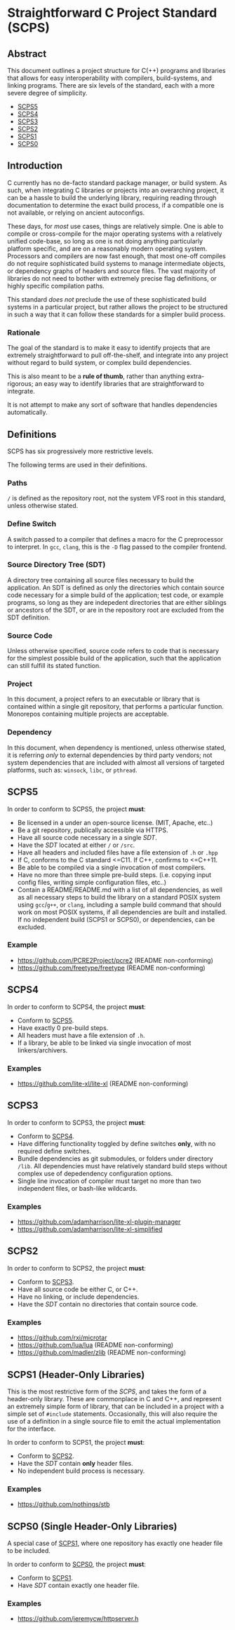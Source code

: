 # Straightforward C Project Standard (SCPS)

## Abstract

This document outlines a project structure for C(++) programs and libraries
that allows for easy interoperability with compilers, build-systems, 
and linking programs. There are six levels of the standard, each 
with a more severe degree of simplicity.

* [SCPS5](#SCPS5)
* [SCPS4](#SCPS4)
* [SCPS3](#SCPS3)
* [SCPS2](#SCPS2)
* [SCPS1](#SCPS1)
* [SCPS0](#SCPS0)

## Introduction

C currently has no de-facto standard package manager, or build system. 
As such, when integrating C libraries or projects into an overarching 
project, it can be a hassle to build the underlying library, requiring
reading through documentation to determine the exact build process, if 
a compatible one is not available, or relying on ancient autoconfigs.

These days, for *most* use cases, things are relatively simple. One
is able to compile or cross-compile for the major operating systems
with a relatively unified code-base, so long as one is not doing
anything particularly platform specific, and are on a reasonably modern
operating system. Processors and compilers are now fast enough, 
that most one-off compiles do not require sophisticated build systems
to manage intermediate objects, or dependency graphs of headers and 
source files. The vast majority of libraries do not need to bother 
with extremely precise flag definitions, or highly specific compilation 
paths. 

This standard *does not* preclude the use of these sophisticated
build systems in a particular project, but rather allows the project
to be structured in such a way that it can follow these standards for
a simpler build process.

### Rationale

The goal of the standard is to make it easy to identify projects
that are extremely straightforward to pull off-the-shelf, and integrate
into any project without regard to build system, or complex build
dependencies.

This is also meant to be a **rule of thumb**, rather than anything
extra-rigorous; an easy way to identify libraries that are straightforward
to integrate.

It is not attempt to make any sort of software that handles dependencies
automatically.

## Definitions

SCPS has six progressively more restrictive levels. 

The following terms are used in their definitions.

### Paths

`/` is defined as the repository root, not the system VFS root in this
standard, unless otherwise stated.

### Define Switch

A switch passed to a compiler that defines a macro for the C preprocessor
to interpret. In `gcc`, `clang`, this is the `-D` flag passed to the 
compiler frontend.

### Source Directory Tree (SDT)

A directory tree containing all source files necessary to build the
application. An SDT is defined as only the directories which contain
source code necessary for a simple build of the application; test
code, or example programs, so long as they are indepedent directories
that are either siblings or ancestors of the SDT, or are in the repository
root are excluded from the SDT definition.

### Source Code

Unless otherwise specified, source code refers to code that is necessary
for the simplest possible build of the application, such that the
application can still fulfill its stated function.

### Project

In this document, a project refers to an executable or library
that is contained within a single git repository, that performs
a particular function. Monorepos containing multiple projects
are acceptable.

### Dependency

In this document, when dependency is mentioned, unless otherwise
stated, it is referring *only* to external dependencies by third party
vendors; not system dependencies that are included with almost all versions
of targeted platforms, such as: `winsock`, `libc`, or `pthread`.

## SCPS5

In order to conform to SCPS5, the project **must**:

* Be licensed in a under an open-source license. (MIT, Apache, etc..)
* Be a git repository, publically accessible via HTTPS.
* Have all source code necessary in a single *SDT*.
* Have the *SDT* located at either `/` or `/src`.
* Have all headers and included files have a file extension of `.h` or `.hpp`
* If C, conforms to the C standard <=C11. If C++, confirms to <=C++11.
* Be able to be compiled via a single invocation of most compilers.
* Have no more than three simple pre-build steps. (i.e. copying
input config files, writing simple configuration files, etc..)
* Contain a README/README.md with a list of all dependencies, as well
as all necessary steps to build the library on a standard POSIX system 
using `gcc`/`g++`, or `clang`, including a sample build command that 
should work on most POSIX systems, if all dependencies are built and
installed. If no independent build (SCPS1 or SCPS0), or dependencies, can be 
excluded.

### Example

* https://github.com/PCRE2Project/pcre2 (README non-conforming)
* https://github.com/freetype/freetype (README non-conforming)

## SCPS4

In order to conform to SCPS4, the project **must**:

* Conform to [SCPS5](#SCPS5).
* Have exactly 0 pre-build steps.
* All headers must have a file extension of `.h`.
* If a library, be able to be linked via single invocation of most linkers/archivers.

### Examples

* https://github.com/lite-xl/lite-xl (README non-conforming)

## SCPS3

In order to conform to SCPS3, the project **must**:

* Conform to [SCPS4](#SCPS4).
* Have differing functionality toggled by define switches **only**, with no 
required define switches.
* Bundle dependencies as git submodules, or folders under directory `/lib`.
All dependencies must have relatively standard build steps without complex 
use of depedendency configuration options.
* Single line invocation of compiler must target no more than two 
independent files, or bash-like wildcards.

### Examples

* https://github.com/adamharrison/lite-xl-plugin-manager
* https://github.com/adamharrison/lite-xl-simplified 

## SCPS2

In order to conform to SCPS2, the project **must**:

* Conform to [SCPS3](#SCPS3).
* Have all source code be either C, or C++.
* Have no linking, or include dependencies.
* Have the *SDT* contain no directories that contain source code.

### Examples

* https://github.com/rxi/microtar
* https://github.com/lua/lua (README non-conforming)
* https://github.com/madler/zlib (README non-conforming)

## SCPS1 (Header-Only Libraries)

This is the most restrictive form of the *SCPS*, and takes the form
of a header-only library. These are commonplace in C and C++, and
represent an extremely simple form of library, that can be included
in a project with a simple set of `#include` statements. Occasionally,
this will also require the use of a definition in a single source file
to emit the actual implementation for the interface.

In order to conform to SCPS1, the project **must**:

* Conform to [SCPS2](#SCPS2).
* Have the *SDT* contain **only** header files.
* No independent build process is necessary.

### Examples

* https://github.com/nothings/stb

## SCPS0 (Single Header-Only Libraries)

A special case of [SCPS1](#SCPS1), where one repository has exactly
one header file to be included.

In order to conform to [SCPS0](#SCPS0), the project **must**:

* Conform to [SCPS1](#SCPS1).
* Have *SDT* contain exactly one header file.

### Examples

* https://github.com/jeremycw/httpserver.h
